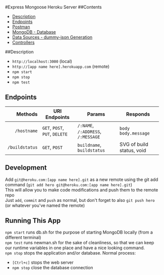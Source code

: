 #Express Mongoose Heroku Server
##Contents
* [Description](#Description)
* [Endpoints](#Endpoints)  
* [Postman](postman/)  
* [MongoDB - Database](models/)  
* [Data Sources - dummy-json Generation](data_templates/)  
* [Controllers](controllers/)  

##Description
* `http://localhost:3000`  (local)  
* `http://[app name here].herokuapp.com`  (remote)  
* `npm start`  
* `npm stop`  
* `npm test`  

## Endpoints  
| Methods | URI Endpoints | Params | Responds |
|--------:|---------------|--------|----------|
| `/hostname` | `GET`, `POST`, `PUT`, `DELETE` | `/:NAME`, `/:ADDRESS`, `/:MESSAGE` | `body` `body.message` | `{response}` Entry |
| `/buildstatus` | `GET`, `POST` | `buildname`, `buildstatus` | SVG of build status, void |  

## Development
Add `git@heroku.com:[app name here].git` as a new remote  using the git add command (`git add hero git@heroku.com:[app name here].git`)  
This will allow you to make code modifications and push them to the remote repo  
Just `add`, `commit` and `push` as normal, but don't forget to also `git push hero` (or whatever you've named the remote)  

## Running This App
`npm start` runs db.sh for the purpose of starting MongoDB locally (from a different terminal)  
`npm test` runs newman.sh for the sake of cleanliness, so that we can keep our runtime variables in one place and have a nice looking command.  
`npm stop` stops the application and/or database. Normal process:
* `[Ctrl+c]` stops the web server  
* `npm stop` close the database connection  
